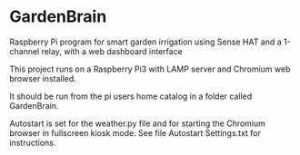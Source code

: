 # GardenBrain
Raspberry Pi program for smart garden irrigation using Sense HAT and a 1-channel relay, with a web dashboard interface

This project runs on a Raspberry Pi3 with LAMP server and Chromium web browser installed.

It should be run from the pi users home catalog in a folder called GardenBrain.

Autostart is set for the weather.py file and for starting the Chromium browser in fullscreen kiosk mode. See file Autostart Settings.txt for instructions.

